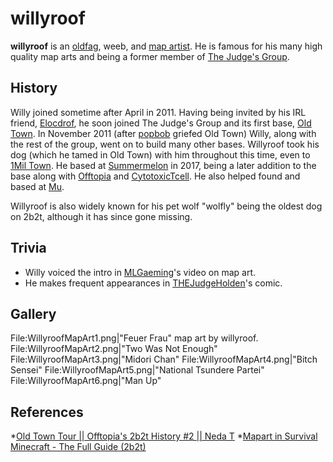 # willyroof

**willyroof** is an [oldfag](https://2b2t.miraheze.org/wiki/oldfag), weeb, and [map artist](https://2b2t.miraheze.org/wiki/Map_Art). He is famous for his many high quality map arts and being a former member of [The Judge's Group](https://2b2t.miraheze.org/wiki/The_Judge%27s_Group).

## History
Willy joined sometime after April in 2011. Having being invited by his IRL friend, [Elocdrof](https://2b2t.miraheze.org/wiki/Elocdrof), he soon joined The Judge's Group and its first base, [Old Town](https://2b2t.miraheze.org/wiki/Old_Town). In November 2011 (after [popbob](https://2b2t.miraheze.org/wiki/popbob) griefed Old Town) Willy, along with the rest of the group, went on to build many other bases. Willyroof took his dog (which he tamed in Old Town) with him throughout this time, even to [1Mil Town](https://2b2t.miraheze.org/wiki/1Mil_Town). He based at [Summermelon](https://2b2t.miraheze.org/wiki/Summermelon) in 2017, being a later addition to the base along with [Offtopia](https://2b2t.miraheze.org/wiki/Offtopia) and [CytotoxicTcell](https://2b2t.miraheze.org/wiki/CytotoxicTcell). He also helped found and based at [Mu](https://2b2t.miraheze.org/wiki/Mu).

Willyroof is also widely known for his pet wolf "wolfly" being the oldest dog on 2b2t, although it has since gone missing.

## Trivia
* Willy voiced the intro in [MLGaeming](https://2b2t.miraheze.org/wiki/MLGaeming)'s video on map art.
* He makes frequent appearances in [THEJudgeHolden](https://2b2t.miraheze.org/wiki/THEJudgeHolden)'s comic.

## Gallery
<gallery>
File:WillyroofMapArt1.png|"Feuer Frau" map art by willyroof.
File:WillyroofMapArt2.png|"Two Was Not Enough"
File:WillyroofMapArt3.png|"Midori Chan"
File:WillyroofMapArt4.png|"Bitch Sensei"
File:WillyroofMapArt5.png|"National Tsundere Partei"
File:WillyroofMapArt6.png|"Man Up"
</gallery>

## References
*[Old Town Tour || Offtopia's 2b2t History #2 || Neda T](https://www.youtube.com/watch?v=MEgqt2CeFo0)
*[Mapart in Survival Minecraft - The Full Guide (2b2t)](https://www.youtube.com/watch?v=bJ-wX68WNHM)